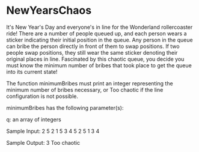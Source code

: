 # NewYearsChaos
It's New Year's Day and everyone's in line for the Wonderland rollercoaster ride! There are a number of people queued up, and each person wears a sticker indicating their initial position in the queue. Any person in the queue can bribe the person directly in front of them to swap positions. If two people swap positions, they still wear the same sticker denoting their original places in line. Fascinated by this chaotic queue, you decide you must know the minimum number of bribes that took place to get the queue into its current state!



The function minimumBribes must print an integer representing the minimum number of bribes necessary, or Too chaotic if the line configuration is not possible.

minimumBribes has the following parameter(s):

q: an array of integers


Sample Input:
2
5
2 1 5 3 4
5
2 5 1 3 4

Sample Output:
3
Too chaotic



